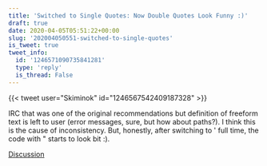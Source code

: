 ```yaml
---
title: 'Switched to Single Quotes: Now Double Quotes Look Funny :)'
draft: true
date: 2020-04-05T05:51:22+00:00
slug: '202004050551-switched-to-single-quotes'
is_tweet: true
tweet_info:
  id: '1246571090735841281'
  type: 'reply'
  is_thread: False
---
```




{{< tweet user="Skiminok" id="1246567542409187328" >}}

IRC that was one of the original recommendations but definition of freeform text is left to user (error messages, sure, but how about paths?). I think this is the cause of inconsistency. But, honestly, after switching to ' full time, the code with " starts to look bit :).

[Discussion](https://x.com/sytelus/status/1246571090735841281)
